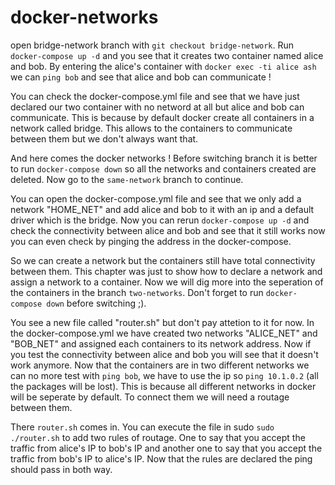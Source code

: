 # docker-networks
open bridge-network branch with `git checkout bridge-network`. Run `docker-compose up -d` and you see that it creates two container named alice and bob. By entering the alice's container with `docker exec -ti alice ash` we can `ping bob` and see that alice and bob can communicate !

You can check the docker-compose.yml file and see that we have just declared our two container with no netword at all but alice and bob can communicate. This is because by default docker create all containers in a network called bridge. This allows to the containers to communicate between them but we don't always want that. 

And here comes the docker networks ! Before switching branch it is better to run `docker-compose down` so all the networks and containers created are deleted. Now go to the `same-network` branch to continue. 


You can open the docker-compose.yml file and see that we only add a network "HOME_NET" and add alice and bob to it with an ip and a default driver which is the bridge. Now you can rerun `docker-compose up -d` and check the connectivity between alice and bob and see that it still works now you can even check by pinging the address in the docker-compose. 

So we can create a network but the containers still have total connectivity between them. This chapter was just to show how to declare a network and assign a network to a container. Now we will dig more into the seperation of the containers in the branch `two-networks`. Don't forget to run `docker-compose down` before switching ;).

You see a new file called "router.sh" but don't pay attetion to it for now. In the docker-compose.yml we have created two networks "ALICE_NET" and "BOB_NET" and assigned each containers to its network address. Now if you test the connectivity between alice and bob you will see that it doesn't work anymore. Now that the containers are in two different networks we can no more test with `ping bob`, we have to use the ip so `ping 10.1.0.2` (all the packages will be lost). This is because all different networks in docker will be seperate by default. To connect them we will need a routage between them.

There `router.sh` comes in. You can execute the file in sudo `sudo ./router.sh` to add two rules of routage. One to say that you accept the traffic from alice's IP to bob's IP and another one to say that you accept the traffic from bob's IP to alice's IP. Now that the rules are declared the ping should pass in both way.